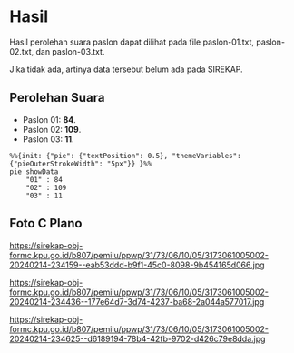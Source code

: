 # Hasil

Hasil perolehan suara paslon dapat dilihat pada file paslon-01.txt, paslon-02.txt, dan paslon-03.txt.

Jika tidak ada, artinya data tersebut belum ada pada SIREKAP.

## Perolehan Suara

 * Paslon 01: **84**.
 * Paslon 02: **109**.
 * Paslon 03: **11**.

```mermaid
%%{init: {"pie": {"textPosition": 0.5}, "themeVariables": {"pieOuterStrokeWidth": "5px"}} }%%
pie showData
    "01" : 84
    "02" : 109
    "03" : 11
```
## Foto C Plano

https://sirekap-obj-formc.kpu.go.id/b807/pemilu/ppwp/31/73/06/10/05/3173061005002-20240214-234159--eab53ddd-b9f1-45c0-8098-9b454165d066.jpg

https://sirekap-obj-formc.kpu.go.id/b807/pemilu/ppwp/31/73/06/10/05/3173061005002-20240214-234436--177e64d7-3d74-4237-ba68-2a044a577017.jpg

https://sirekap-obj-formc.kpu.go.id/b807/pemilu/ppwp/31/73/06/10/05/3173061005002-20240214-234625--d6189194-78b4-42fb-9702-d426c79e8dda.jpg
